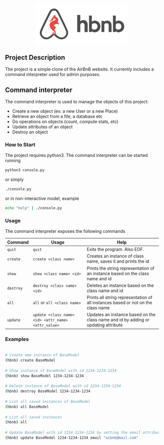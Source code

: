 <center>
    <img src="hbnb.png" width="306.75" height="129.5">
</center>

## Project Description

The project is a simple clone of the AirBnB website. It currently includes a command interpreter used for admin purposes.

## Command interpreter

The command interpreter is used to manage the objects of this project:

- Create a new object (ex: a new User or a new Place)
- Retrieve an object from a file, a database etc
- Do operations on objects (count, compute stats, etc)
- Update attributes of an object
- Destroy an object

### How to Start

The project requires python3. The command interpreter can be started running

```bash
python3 console.py
```

or simply

```bash
./console.py
```

or in non-interactive model, example

```bash
echo "help" | ./console.py
```

### Usage

The command interpreter exposes the following commands

| Command   | Usage                                               | Help                                                                               |
| --------- | --------------------------------------------------- | ---------------------------------------------------------------------------------- |
| `quit`    | `quit`                                              | Exits the program. Also EOF.                                                       |
| `create`  | `create <class name>`                               | Creates an instance of class name, saves it and prints the id                      |
| `show`    | `show <class name> <id>`                            | Prints the string representation of an instance based on the class name and id     |
| `destroy` | `destroy <class name> <id>`                         | Deletes an instance based on the class name and id                                 |
| `all`     | `all` or `all <class name>`                         | Prints all string representation of all instances based or not on the class name   |
| `update`  | `update <class name> <id> <attr_name> <attr_value>` | Updates an instance based on the class name and id by adding or updating attribute |

### Examples

```bash

# Create new instance of BaseModel
(hbnb) create BaseModel

# Show instance of BaseModel with id 1234-1234-1234
(hbnb) show BaseModel 1234-1234-1234

# Delete instance of BaseModel with id 1234-1234-1234
(hbnb) destroy BaseModel 1234-1234-1234

# List all saved instances of BaseModel
(hbnb) all BaseModel

# List all saved instances
(hbnb) all

# Update BaseModel with id 1234-1234-1234 by setting the email attribute to aibnb@mail.com
(hbnb) update BaseModel 1234-1234-1234 email "aibnb@mail.com"

```
